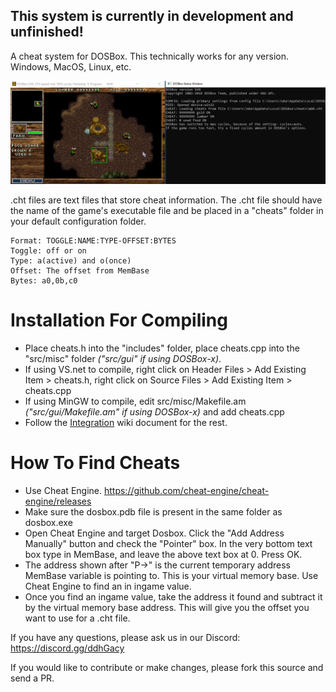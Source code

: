 ## This system is currently in development and unfinished!

A cheat system for DOSBox. This technically works for any version. Windows, MacOS, Linux, etc.

![](screenshot.png)

.cht files are text files that store cheat information. The .cht file should have the name of the game's executable file and be placed in a "cheats" folder in your default configuration folder.

    Format: TOGGLE:NAME:TYPE-OFFSET:BYTES
    Toggle: off or on
    Type: a(active) and o(once)
	Offset: The offset from MemBase
    Bytes: a0,0b,c0

# Installation For Compiling
- Place cheats.h into the "includes" folder, place cheats.cpp into the "src/misc" folder _("src/gui" if using DOSBox-x)_.
- If using VS.net to compile, right click on Header Files > Add Existing Item > cheats.h, right click on Source Files > Add Existing Item > cheats.cpp
- If using MinGW to compile, edit src/misc/Makefile.am _("src/gui/Makefile.am" if using DOSBox-x)_ and add cheats.cpp
- Follow the [Integration](https://github.com/erfg12/dosbox-cheats/wiki/Integration) wiki document for the rest.

# How To Find Cheats
- Use Cheat Engine. https://github.com/cheat-engine/cheat-engine/releases
- Make sure the dosbox.pdb file is present in the same folder as dosbox.exe
- Open Cheat Engine and target Dosbox. Click the "Add Address Manually" button and check the "Pointer" box. In the very bottom text box type in MemBase, and leave the above text box at 0. Press OK.
- The address shown after "P->" is the current temporary address MemBase variable is pointing to. This is your virtual memory base. Use Cheat Engine to find an in ingame value.
- Once you find an ingame value, take the address it found and subtract it by the virtual memory base address. This will give you the offset you want to use for a .cht file.

If you have any questions, please ask us in our Discord: https://discord.gg/ddhGacy

If you would like to contribute or make changes, please fork this source and send a PR.

